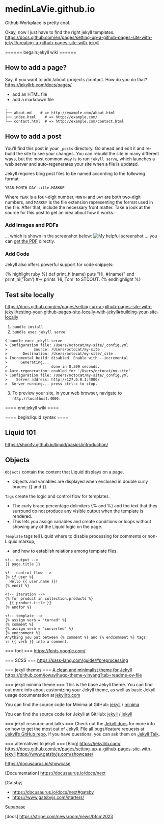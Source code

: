 # medinLaVie.github.io

Github Workplace is pretty cool.

Okay, now I just have to find the right jekyll templates.
https://docs.github.com/en/pages/setting-up-a-github-pages-site-with-jekyll/creating-a-github-pages-site-with-jekyll


====== begain:jekyll wiki ======
## How to add a page?
Say, if you want to add /about /projects /contact. How do you do that?
https://jekyllrb.com/docs/pages/
- add an HTML file
- add a markdown file

```
.
├── about.md    # => http://example.com/about.html
├── index.html    # => http://example.com/
└── contact.html  # => http://example.com/contact.html
```

## How to add a post
You’ll find this post in your `_posts` directory. Go ahead and edit it and re-build the site to see your changes. You can rebuild the site in many different ways, but the most common way is to run `jekyll serve`, which launches a web server and auto-regenerates your site when a file is updated.

Jekyll requires blog post files to be named according to the following format:

`YEAR-MONTH-DAY-title.MARKUP`

Where `YEAR` is a four-digit number, `MONTH` and `DAY` are both two-digit numbers, and `MARKUP` is the file extension representing the format used in the file. After that, include the necessary front matter. Take a look at the source for this post to get an idea about how it works.

### Add Images and PDFs

... which is shown in the screenshot below:
![My helpful screenshot](/assets/screenshot.jpg)
... you can [get the PDF](/assets/mydoc.pdf) directly.

### Add Code
Jekyll also offers powerful support for code snippets:

{% highlight ruby %}
def print_hi(name)
  puts "Hi, #{name}"
end
print_hi('Tom')
#=> prints 'Hi, Tom' to STDOUT.
{% endhighlight %}

## Test site locally
https://docs.github.com/en/pages/setting-up-a-github-pages-site-with-jekyll/testing-your-github-pages-site-locally-with-jekyll#building-your-site-locally

1. `bundle install`
2. `bundle exec jekyll serve`
```
$ bundle exec jekyll serve
> Configuration file: /Users/octocat/my-site/_config.yml
>            Source: /Users/octocat/my-site
>       Destination: /Users/octocat/my-site/_site
> Incremental build: disabled. Enable with --incremental
>      Generating...
>                    done in 0.309 seconds.
> Auto-regeneration: enabled for '/Users/octocat/my-site'
> Configuration file: /Users/octocat/my-site/_config.yml
>    Server address: http://127.0.0.1:4000/
>  Server running... press ctrl-c to stop.
```

3. To preview your site, in your web browser, navigate to `http://localhost:4000`.

==== end:jekyll wiki ====

==== begin:liquid syntax ====
## Liquid 101
https://shopify.github.io/liquid/basics/introduction/

## Objects
`Objects` contain the content that Liquid displays on a page.
- Objects and variables are displayed when enclosed in double curly braces: {{ and }}.

`Tags` create the logic and control flow for templates.
- The curly brace percentage delimiters {% and %} and the text that they surround do not produce any visible output when the template is rendered.
- This lets you assign variables and create conditions or loops without showing any of the Liquid logic on the page.

`Template` tags tell Liquid where to disable processing for comments or non-Liquid markup,
- and how to establish relations among template files.


```liquid
<!-- output -->
{{ page.title }}

<!-- control flow -->
{% if user %}
  Hello {{ user.name }}!
{% endif %}

<!-- iteration -->
{% for product in collection.products %}
  {{ product.title }}
{% endfor %}

<!-- template -->
{% assign verb = "turned" %}
{% comment %}
{% assign verb = "converted" %}
{% endcomment %}
Anything you put between {% comment %} and {% endcomment %} tags
is {{ verb }} into a comment.

```

=== font ===
https://fonts.google.com/


=== SCSS ===
https://sass-lang.com/guide/#preprocessing

=== jekyll themes ===
[A clean and minimalist theme for Jekyll](https://news.ycombinator.com/item?id=20806300)
https://github.com/joway/hugo-theme-yinyang?tab=readme-ov-file

=== jekyll minima theme ===
This is the base Jekyll theme. You can find out more info about customizing your Jekyll theme, as well as basic Jekyll usage documentation at [jekyllrb.com](https://jekyllrb.com/)

You can find the source code for Minima at GitHub:
[jekyll][jekyll-organization] /
[minima](https://github.com/jekyll/minima)

You can find the source code for Jekyll at GitHub:
[jekyll][jekyll-organization] /
[jekyll](https://github.com/jekyll/jekyll)


[jekyll-organization]: https://github.com/jekyll

=== jekyll resource and talks ===
Check out the [Jekyll docs][jekyll-docs] for more info on how to get the most out of Jekyll. File all bugs/feature requests at [Jekyll’s GitHub repo][jekyll-gh]. If you have questions, you can ask them on [Jekyll Talk][jekyll-talk].

[jekyll-docs]: https://jekyllrb.com/docs/home
[jekyll-gh]:   https://github.com/jekyll/jekyll
[jekyll-talk]: https://talk.jekyllrb.com/

=== alternatives to jekyll ===
[Blog]
https://jekyllrb.com/
https://docs.github.com/en/pages/setting-up-a-github-pages-site-with-jekyll
https://www.gatsbyjs.com/showcase/

https://docusaurus.io/showcase

[Documentation]
https://docusaurus.io/docs/next

[Gatsby]
- https://docusaurus.io/docs/next#gatsby
- https://www.gatsbyjs.com/starters/

[Supabase](https://supabase.com/blog/chatgpt-supabase-docs)

[docs]
https://stripe.com/newsroom/news/bfcm2023
